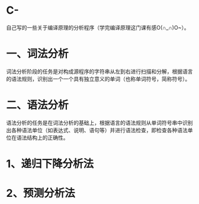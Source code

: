 # C-
自己写的一些关于编译原理的分析程序（学完编译原理这门课有感O(∩_∩)O~）。

# 一、词法分析
 词法分析阶段的任务是对构成源程序的字符串从左到右进行扫描和分解，根据语言的语法规则，识别出一个一个具有独立意义的单词（也称单词符号，简称符号）。
 
# 二、语法分析
 语法分析的任务是在词法分析的基础上，根据语言的语法规则从单词符号串中识别出各种语法单位（如表达式、说明、语句等）并进行语法检查，即检查各种语法单位在语法结构上的正确性。
  # 1、递归下降分析法
  
  # 2、预测分析法
